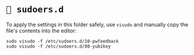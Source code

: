 # `📂 sudoers.d`

To apply the settings in this folder safely, use `visudo` and manually copy the
file's contents into the editor:

```shell
sudo visudo -f /etc/sudoers.d/10-pwfeedback
sudo visudo -f /etc/sudoers.d/80-yubikey
```
